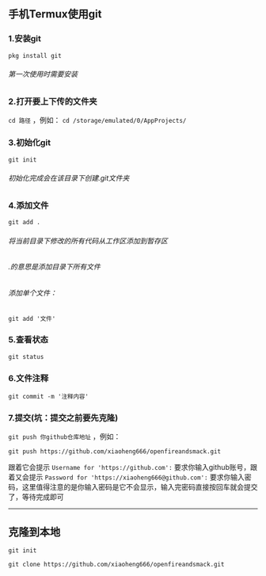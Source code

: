## 手机Termux使用git

### 1.安装git
 `pkg install git`  
###### 第一次使用时需要安装
### 2.打开要上下传的文件夹
 `cd 路径` ，例如：
 `cd /storage/emulated/0/AppProjects/` 

### 3.初始化git
 `git init` 
###### 初始化完成会在该目录下创建.git文件夹

### 4.添加文件
 `git add .` 
###### 将当前目录下修改的所有代码从工作区添加到暂存区
###### .的意思是添加目录下所有文件

###### 添加单个文件：
 `git add '文件'` 

### 5.查看状态
 `git status` 

### 6.文件注释
 `git commit -m '注释内容'` 

### 7.提交(坑：提交之前要先克隆)
 `git push 你github仓库地址` ，例如：

 `git push https://github.com/xiaoheng666/openfireandsmack.git` 

跟着它会提示 `Username for 'https://github.com':` 要求你输入github账号，跟着又会提示 `Password for 'https://xiaoheng666@github.com':` 要求你输入密码，这里值得注意的是你输入密码是它不会显示，输入完密码直接按回车就会提交了，等待完成即可

-------

## 克隆到本地
 `git init` 

 `git clone https://github.com/xiaoheng666/openfireandsmack.git` 